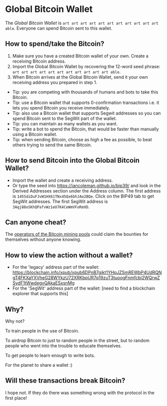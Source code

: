 # Global Bitcoin Wallet

The _Global Bitcoin Wallet_ is `art art art art art art art art art art art able`. Everyone can spend Bitcoin sent to this wallet.

## How to spend/take the Bitcoin?

1. Make sure you have a created Bitcoin wallet of your own. Create a receiving Bitcoin address.
2. Import the Global Bitcoin Wallet by recovering the 12-word seed phrase: `art art art art art art art art art art art able`.
3. When Bitcoin arrives at the Global Bitcoin Wallet, send it your own receiving address you prepared in step 1.

* Tip: you are competing with thousands of humans and bots to take this Bitcoin.
* Tip: use a Bitcoin wallet that supports 0-confirmation transactions i.e. it lets you spend Bitcoin you receive immediately.
* Tip: also use a Bitcoin wallet that supports Segwit addresses so you can spend Bitcoin sent to the SegWit part of the wallet.
* Tip: you can maintain as many wallets as you want.
* Tip: write a bot to spend the Bitcoin, that would be faster than manually using a Bitcoin wallet.
* Tip: when sending Bitcoin, choose as high a fee as possible, to beat others trying to send the same Bitcoin.

## How to send Bitcoin into the Global Bitcoin Wallet?

* Import the wallet and create a receiving address.
* Or type the seed into https://iancoleman.github.io/bip39/ and look in the Derived Addresses section under the Address column. The first address is `145SdiDuFJvW1HX61TNx45Qx6bhJAo2BQe`. Click on the BIP49 tab to get SegWit addresses. The first SegWit address is `3Aqj88oSKhQPafvWz1eU7K4CeWmVFoRmXD`.

## Can anyone cheat?

The [operators of the Bitcoin mining pools](https://blockchain.info/pools) could claim the bounties for themselves without anyone knowing.

## How to view the action without a wallet?

* For the 'legacy' address part of the wallet: https://blockchain.info/xpub/xpub6DPnB7gikt1YHpJZSmREWbP4UdRQNgT4FKXaYXVheG28WYkzU72XRKbpUR7q19zuT3tuoogFnmfcbj2WQrwZSydF1tWwdegvQAkaESxsnMg
* For the 'SegWit' address part of the wallet: [need to find a blockchain explorer that supports this]

## Why?

Why not?

To train people in the use of Bitcoin.

To airdrop Bitcoin to just to random people in the street, but to random people who went into the trouble to educate themselves.

To get people to learn enough to write bots.

For the planet to share a wallet :)

## Will these transactions break Bitcoin?

I hope not. If they do there was something wrong with the protocol in the first place!
